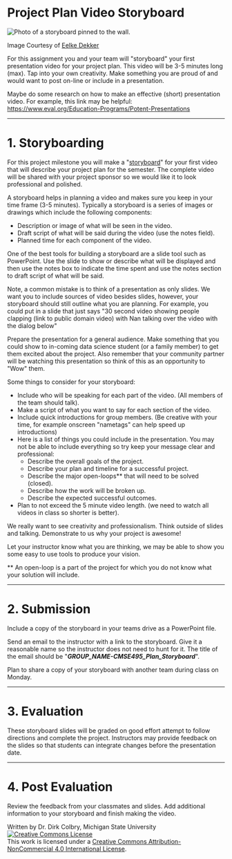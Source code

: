 # Project Plan Video Storyboard

<img src="https://live.staticflickr.com/2695/4135578987_b7bc2cf966_z.jpg"  alt="Photo of a storyboard pinned to the wall.">

Image Courtesy of [Eelke Dekker](https://www.flickr.com/photos/eelkedekker/)

For this assignment you and your team will "storyboard" your first presentation video for your project plan. This video will be 3-5 minutes long (max).  Tap into your own creativity.  Make something you are proud of and would want to post on-line or include in a presentation. 

Maybe do some research on how to make an effective (short) presentation video.  For example, this link may be helpful: <https://www.eval.org/Education-Programs/Potent-Presentations>


----
<a name="Storyboarding"></a>

# 1. Storyboarding

For this project milestone you will make a "[storyboard](https://en.wikipedia.org/wiki/Storyboard)" for your first video that will describe your project plan for the semester.  The complete video will be shared with your project sponsor so we would like it to look professional and polished.  

A storyboard helps in planning a video and makes sure you keep in your time frame (3-5 minutes).  Typically a storyboard is a series of images or drawings which include the following components: 

* Description or image of what will be seen in the video.
* Draft script of what will be said during the video (use the notes field).
* Planned time for each component of the video. 

One of the best tools for building a storyboard are a slide tool such as PowerPoint. Use the slide to show or describe what will be displayed and then use the notes box to indicate the time spent and use the notes section to draft script of what will be said. 

Note, a common mistake is to think of a presentation as only slides.  We want you to include sources of video besides slides, however, your storyboard should still outline what you are planning. For example, you could put in a slide that just says "30 second video showing people clapping (link to public domain video) with Nan talking over the video with the dialog below"

Prepare the presentation for a general audience.  Make something that you could show to in-coming data science student (or a family member) to get them excited about the project. Also remember that your community partner will be watching this presentation so think of this as an opportunity to "Wow" them. 

Some things to consider for your storyboard:

- Include who will be speaking for each part of the video. (All members of the team should talk).
- Make a script of what you want to say for each section of the video. 
- Include quick introductions for group members.  (Be creative with your time, for example onscreen "nametags" can help speed up introductions)
- Here is a list of things you could include in the presentation. You may not be able to include everything so try keep your message clear and professional:
    - Describe the overall goals of the project.
    - Describe your plan and timeline for a successful project.
    - Describe the major open-loops** that will need to be solved (closed).  
    - Describe how the work will be broken up.
    - Describe the expected successful outcomes. 
- Plan to not exceed the 5 minute video length. (we need to watch all videos in class so shorter is better).  

We really want to see creativity and professionalism.  Think outside of slides and talking. Demonstrate to us why your project is awesome!

Let your instructor know what you are thinking, we may be able to show you some easy to use tools to produce your vision. 

** An open-loop is a part of the project for which you do not know what your solution will include.  

---
# 2. Submission

Include a copy of the storyboard in your teams drive as a PowerPoint file. 

Send an email to the instructor with a link to the storyboard. Give it a reasonable name so the instructor does not need to hunt for it. The title of the email should be "**_GROUP_NAME-CMSE495_Plan_Storyboard_**".

Plan to share a copy of your storyboard with another team during class on Monday.

---

# 3. Evaluation

These storyboard slides will be graded on good effort attempt to follow directions and complete the project. Instructors may provide feedback on the slides so that students can integrate changes before the presentation date.  

---

# 4. Post Evaluation

Review the feedback from your classmates and slides. Add additional information to your storyboard and finish making the video. 

Written by Dr. Dirk Colbry, Michigan State University
<a rel="license" href="http://creativecommons.org/licenses/by-nc/4.0/"><img alt="Creative Commons License" style="border-width:0" src="https://i.creativecommons.org/l/by-nc/4.0/88x31.png" /></a><br />This work is licensed under a <a rel="license" href="http://creativecommons.org/licenses/by-nc/4.0/">Creative Commons Attribution-NonCommercial 4.0 International License</a>.
